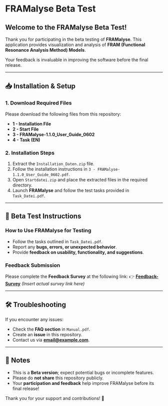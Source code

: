 # FRAMalyse Beta Test

## Welcome to the FRAMalyse Beta Test!
Thank you for participating in the beta testing of **FRAMalyse**. This application provides visualization and analysis of **FRAM (Functional Resonance Analysis Method) Models**.

Your feedback is invaluable in improving the software before the final release.

---
## 📥 Installation & Setup
### 1. Download Required Files
Please download the following files from this repository:
- **1 - Installation File** 
- **2 - Start File** 
- **3 - FRAMalyse-1.1.0_User_Guide_0602** 
- **4 - Task (EN)** 


### 2. Installation Steps
1. Extract the `Installation_Daten.zip` file.
2. Follow the installation instructions in `3 - FRAMalyse-1.1.0_User_Guide_0602.pdf`.
3. Open `Startdatei.zip` and place the extracted files in the required directory.
4. Launch **FRAMalyse** and follow the test tasks provided in `Task_Datei.pdf`.

---
## 📝 Beta Test Instructions
### How to Use FRAMalyse for Testing
- Follow the tasks outlined in `Task_Datei.pdf`.
- Report any **bugs, errors, or unexpected behavior**.
- Provide **feedback on usability, functionality, and suggestions**.

### Feedback Submission
Please complete the **Feedback Survey** at the following link:
👉 **[Feedback-Survey](#)** *(Insert actual survey link here)*

---
## 🛠 Troubleshooting
If you encounter any issues:
- Check the **FAQ section** in `Manual.pdf`.
- Create an **issue** in this repository.
- Contact us via **[email@example.com](mailto:email@example.com)**.

---
## 📌 Notes
- This is a **Beta version**; expect potential bugs or incomplete features.
- Please do **not share** this repository publicly.
- Your **participation and feedback** help improve FRAMalyse before its final release!

Thank you for your support and contributions! 🚀
